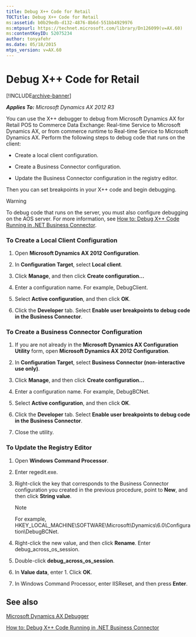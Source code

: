 ```yaml
---
title: Debug X++ Code for Retail
TOCTitle: Debug X++ Code for Retail
ms:assetid: b0b29edb-d132-4876-8b6d-551bb4929976
ms:mtpsurl: https://technet.microsoft.com/library/Dn126099(v=AX.60)
ms:contentKeyID: 52075234
author: tonyafehr
ms.date: 05/18/2015
mtps_version: v=AX.60
---
```


# Debug X++ Code for Retail 


[!INCLUDE[archive-banner](includes/archive-banner.md)]


_**Applies To:** Microsoft Dynamics AX 2012 R3_

You can use the X++ debugger to debug from Microsoft Dynamics AX for Retail POS to Commerce Data Exchange: Real-time Service to Microsoft Dynamics AX, or from commerce runtime to Real-time Service to Microsoft Dynamics AX. Perform the following steps to debug code that runs on the client:

  - Create a local client configuration.

  - Create a Business Connector configuration.

  - Update the Business Connector configuration in the registry editor.

Then you can set breakpoints in your X++ code and begin debugging.


> [!WARNING]
> <P>To debug code that runs on the server, you must also configure debugging on the AOS server. For more information, see <A href="https://technet.microsoft.com/library/bb190066(v=ax.60)">How to: Debug X++ Code Running in .NET Business Connector</A>.</P>



### To Create a Local Client Configuration

1.  Open **Microsoft Dynamics AX 2012 Configuration**.

2.  In **Configuration Target**, select **Local client**.

3.  Click **Manage**, and then click **Create configuration…**

4.  Enter a configuration name. For example, DebugClient.

5.  Select **Active configuration**, and then click **OK**.

6.  Click the **Developer** tab. Select **Enable user breakpoints to debug code in the Business Connector**.

### To Create a Business Connector Configuration

1.  If you are not already in the **Microsoft Dynamics AX Configuration Utility** form, open **Microsoft Dynamics AX 2012 Configuration**.

2.  In **Configuration Target**, select **Business Connector (non-interactive use only)**.

3.  Click **Manage**, and then click **Create configuration…**

4.  Enter a configuration name. For example, DebugBCNet.

5.  Select **Active configuration**, and then click **OK**.

6.  Click the **Developer** tab. Select **Enable user breakpoints to debug code in the Business Connector**.

7.  Close the utility.

### To Update the Registry Editor

1.  Open **Windows Command Processor**.

2.  Enter regedit.exe.

3.  Right-click the key that corresponds to the Business Connector configuration you created in the previous procedure, point to **New**, and then click **String value**.
    

    > [!NOTE]
    > <P>For example, HKEY_LOCAL_MACHINE\SOFTWARE\Microsoft\Dynamics\6.0\Configuration\DebugBCNet.</P>



4.  Right-click the new value, and then click **Rename**. Enter debug\_across\_os\_session.

5.  Double-click **debug\_across\_os\_session**.

6.  In **Value data**, enter 1. Click **OK**.

7.  In Windows Command Processor, enter IISReset, and then press **Enter**.

## See also

[Microsoft Dynamics AX Debugger](https://technet.microsoft.com/library/aa569668\(v=ax.60\))

[How to: Debug X++ Code Running in .NET Business Connector](https://technet.microsoft.com/library/bb190066\(v=ax.60\))

  



